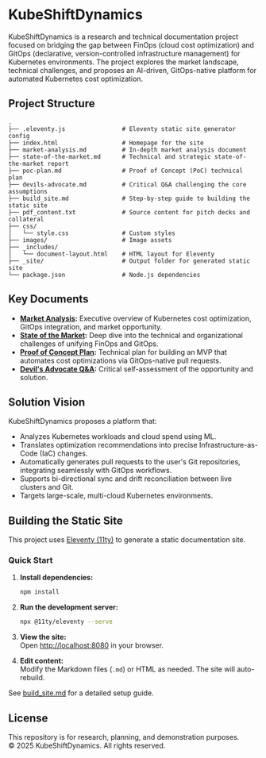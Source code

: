 # KubeShiftDynamics

KubeShiftDynamics is a research and technical documentation project focused on bridging the gap between FinOps (cloud cost optimization) and GitOps (declarative, version-controlled infrastructure management) for Kubernetes environments. The project explores the market landscape, technical challenges, and proposes an AI-driven, GitOps-native platform for automated Kubernetes cost optimization.

## Project Structure

```
.
├── .eleventy.js                # Eleventy static site generator config
├── index.html                  # Homepage for the site
├── market-analysis.md          # In-depth market analysis document
├── state-of-the-market.md      # Technical and strategic state-of-the-market report
├── poc-plan.md                 # Proof of Concept (PoC) technical plan
├── devils-advocate.md          # Critical Q&A challenging the core assumptions
├── build_site.md               # Step-by-step guide to building the static site
├── pdf_content.txt             # Source content for pitch decks and collateral
├── css/
│   └── style.css               # Custom styles
├── images/                     # Image assets
├── _includes/
│   └── document-layout.html    # HTML layout for Eleventy
├── _site/                      # Output folder for generated static site
└── package.json                # Node.js dependencies
```

## Key Documents

- **[Market Analysis](market-analysis.md):** Executive overview of Kubernetes cost optimization, GitOps integration, and market opportunity.
- **[State of the Market](state-of-the-market.md):** Deep dive into the technical and organizational challenges of unifying FinOps and GitOps.
- **[Proof of Concept Plan](poc-plan.md):** Technical plan for building an MVP that automates cost optimizations via GitOps-native pull requests.
- **[Devil's Advocate Q&A](devils-advocate.md):** Critical self-assessment of the opportunity and solution.

## Solution Vision

KubeShiftDynamics proposes a platform that:
- Analyzes Kubernetes workloads and cloud spend using ML.
- Translates optimization recommendations into precise Infrastructure-as-Code (IaC) changes.
- Automatically generates pull requests to the user's Git repositories, integrating seamlessly with GitOps workflows.
- Supports bi-directional sync and drift reconciliation between live clusters and Git.
- Targets large-scale, multi-cloud Kubernetes environments.

## Building the Static Site

This project uses [Eleventy (11ty)](https://www.11ty.dev/) to generate a static documentation site.

### Quick Start

1. **Install dependencies:**
   ```bash
   npm install
   ```

2. **Run the development server:**
   ```bash
   npx @11ty/eleventy --serve
   ```

3. **View the site:**  
   Open [http://localhost:8080](http://localhost:8080) in your browser.

4. **Edit content:**  
   Modify the Markdown files (`.md`) or HTML as needed. The site will auto-rebuild.

See [build_site.md](build_site.md) for a detailed setup guide.

## License

This repository is for research, planning, and demonstration purposes.  
© 2025 KubeShiftDynamics. All rights reserved.
